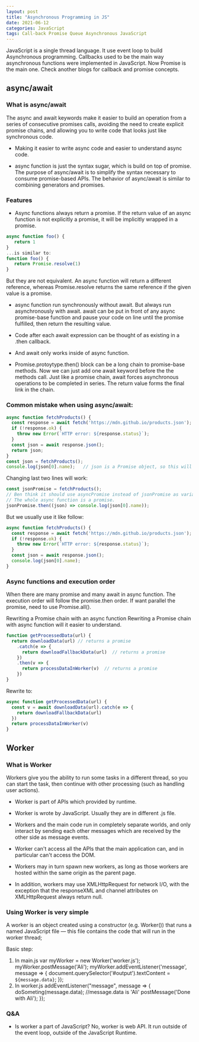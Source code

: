 ```yaml
---
layout: post
title: "Asynchronous Programming in JS"
date: 2021-06-12
categories: JavaScript
tags: Call-back Promise Queue Asynchronous JavaScript
---
```


JavaScript is a single thread language. It use event loop to build Asynchronous programming.
Callbacks used to be the main way asynchronous functions were implemented in JavaScript. Now Promise is the main one.
Check another blogs for callback and promise concepts.

## async/await

### What is async/await
The async and await keywords make it easier to build an operation from a series of consecutive promises calls, avoiding the need to create explicit promise chains, and allowing you to write code that looks just like synchronous code. 

- Making it easier to write async code and easier to understand async code.

- async function is just the syntax sugar, which is build on top of promise.
The purpose of async/await is to simplify the syntax necessary to consume promise-based APIs. The behavior of async/await is similar to combining generators and promises.

### Features

- Async functions always return a promise. If the return value of an async function is not explicitly a promise, it will be implicitly wrapped in a promise.
```javascript
async function foo() {
   return 1
}
...is similar to:
function foo() {
   return Promise.resolve(1)
}
```
But they are not equivalent.
An async function will return a different reference, whereas Promise.resolve returns the same reference if the given value is a promise.

- async function run synchronously without await. But always run asynchronously with await. await can be put in front of any async promise-base function and pause your code on line until the promise fulfilled, then return the resulting value. 

- Code after each await expression can be thought of as existing in a .then callback.

- And await only works inside of async function.
		
- Promise.protoytype.then() block can be a long chain to promise-base methods. Now we can just add one await keyword before the the methods call. Just like a promise chain, await forces asynchronous operations to be completed in series. The return value forms the final link in the chain. 

### Common mistake when using async/await:
```javascript
async function fetchProducts() {
  const response = await fetch('https://mdn.github.io/products.json');
  if (!response.ok) {
    throw new Error(`HTTP error: ${response.status}`);
  }
  const json = await response.json();
  return json;
}
const json = fetchProducts();
console.log(json[0].name);   // json is a Promise object, so this will not work
```
Changing last two lines will work:
```javascript
const jsonPromise = fetchProducts();
// Ben think it should use asyncPromise instead of jsonPromise as variable. 
// The whole async function is a promise. 
jsonPromise.then((json) => console.log(json[0].name));
```
But we usually use it like follow:
```javascript
async function fetchProducts() {
  const response = await fetch('https://mdn.github.io/products.json');
  if (!response.ok) {
    throw new Error(`HTTP error: ${response.status}`);
  }
  const json = await response.json();
  console.log(json[0].name);
}
```

### Async functions and execution order

When there are many promise and many await in async function. The execution order will follow the promise.then order.
If want parallel the promise, need to use Promise.all().

Rewriting a Promise chain with an async function
Rewriting a Promise chain with async function will it easier to understand. 
```javascript
function getProcessedData(url) {
  return downloadData(url) // returns a promise
    .catch(e => {
      return downloadFallbackData(url)  // returns a promise
    })
    .then(v => {
      return processDataInWorker(v)  // returns a promise
    })
}
```
Rewrite to:
```javascript
async function getProcessedData(url) {
  const v = await downloadData(url).catch(e => {
    return downloadFallbackData(url)
  })
  return processDataInWorker(v)
}
```

## Worker

### What is Worker
Workers give you the ability to run some tasks in a different thread, so you can start the task, then continue with other processing (such as handling user actions).

- Worker is part of APIs which provided by runtime.
- Worker is wrote by JavaScript. Usually they are in different .js file.
- Workers and the main code run in completely separate worlds, and only interact by sending each other messages which are received by the other side as message events.
- Worker can't access all the APIs that the main application can, and in particular can't access the DOM.

- Workers may in turn spawn new workers, as long as those workers are hosted within the same origin as the parent page. 
- In addition, workers may use XMLHttpRequest for network I/O, with the exception that the responseXML and channel attributes on XMLHttpRequest always return null.

### Using Worker is very simple

A worker is an object created using a constructor (e.g. Worker()) that runs a named JavaScript file — this file contains the code that will run in the worker thread; 

Basic step:
1. In main.js
var myWorker = new Worker('worker.js');
myWorker.postMessage('Ali');
myWorker.addEventListener('message', message => {
  document.querySelector('#output').textContent = `${message.data}`;
});
2. In worker.js
addEventListener("message", message => {
  doSometing(message.data); //message.data is 'Ali'
  postMessage('Done with Ali');
});

### Q&A

- Is worker a part of JavaScript?
No, worker is web API. It run outside of the event loop, outside of the JavaScript Runtime.
